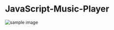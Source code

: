 # JavaScript-Music-Player
![sample image](https://raw.github.com/stratonis/JavaScript-Music-Player/master/sampleimage.png)
